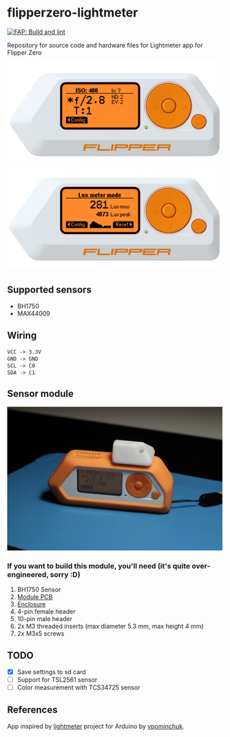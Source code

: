 # flipperzero-lightmeter

[![FAP: Build and lint](https://github.com/oleksiikutuzov/flipperzero-lightmeter/actions/workflows/build-and-lint.yml/badge.svg)](https://github.com/oleksiikutuzov/flipperzero-lightmeter/actions/workflows/build-and-lint.yml)

Repository for source code and hardware files for Lightmeter app for Flipper Zero

<img src="images/framed_gui_main.png" width="500px">

<img src="images/framed_gui_lux_meter.png" width="500px">

## Supported sensors

- BH1750
- MAX44009

## Wiring

```
VCC -> 3.3V
GND -> GND
SCL -> C0
SDA -> C1
```

## Sensor module

<img src="module/back.jpg" width="500px">

### If you want to build this module, you'll need (it's quite over-engineered, sorry :D)
1. BH1750 Sensor
2. [Module PCB](https://github.com/oleksiikutuzov/flipperzero-lightmeter/blob/main/module/module_v2_gerber.zip)
3. [Enclosure](https://github.com/oleksiikutuzov/flipperzero-lightmeter/blob/main/module/module_v2_enclosure.stl)
4. 4-pin female header
5. 10-pin male header
6. 2x M3 threaded inserts (max diameter 5.3 mm, max height 4 mm)
7. 2x M3x5 screws

## TODO
- [x] Save settings to sd card
- [ ] Support for TSL2561 sensor
- [ ] Color measurement with TCS34725 sensor

## References
App inspired by [lightmeter](https://github.com/vpominchuk/lightmeter) project for Arduino by [vpominchuk](https://github.com/vpominchuk).